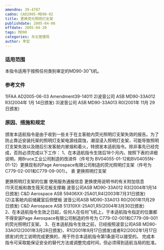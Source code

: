 ```yaml
---
amendno: 39-4787
cadno: CAD2005-MD90-02
title: 更换荧光照明灯支架
publishdate: 2005-04-06
effdate: 2005-04-20
tags: MD90
categories: 东北管理局
author: 李宏
---
```


### 适用范围 
本指令适用于按照任何类别审定的MD90-30飞机。

<!--more-->
### 参考文件
1)FAA AD2005-06-03 Amendment39-14011 
2)波音公司 
ASB MD90-33A012 R3(2004年 1月 14日颁发) 
3)波音公司 
ASB MD90-33A013 R0(2001年 11月 29日颁发) 

### 原因、措施和规定 
颁发本适航指令是由于收到一些关于在主客舱内荧光照明灯支架失效的报告。为了防止靠近安装托架的照明灯支架电源线腐蚀，潮湿浸入照明灯支架，可能导致照明灯支架失效以及随后引发客舱内冒烟和着火，特颁发本适航指令。除非事先已经完成，否则必须完成以下工作： 1、在本适航指令生效后18个月内，按照下表的详细说明，用Bruce工业公司制造的改进件（件号为 BV04055-01-12和BV04055N-01-12）更换现有的Page Aerospace有限公司制造的荧光照明灯支架（件号为 C779-02-001和C779-09-001）。 
表 更换照明灯支架 
  
更换照明灯支架的位置  使用服务通报信息  更换使用说明书的有关附加信息  
(1)天花板和救生筏天花板支撑箱  波音公司ASB MD90-33A012 R3(2004年1月14日颁发)  C&D Aerospace ASB 59406XX-25A01,R4(2003年7月31日颁发)  
(2)主客舱内前储藏室后侧壁板  波音公司ASB MD90-33A013 R0(2001年11月29日颁发)  C&D Aerospace ASB 51310XX-25A01,R5(2004年3月30日颁发)  
2、在本适航指令生效之日起，任何人在任何飞机上，于本适航指令指定的位置都不得安装Page Aerospace有限公司制造的件号为 C779-02-001和C779-09-001的荧光照明灯支架。 3、在本适航指令生效之前，已经按照波音公司ASB MD90-33A012(2001年3月28日颁发)、R1(2001年9月17日颁发)或者R2(2002年1月17日颁发)的完工说明完成更换的，用于符合本适航指令第1条是可以接受的。 
完成本指令可采取能保证安全的替代方法或调整完成时间，但必须得到适航当局的批准。
